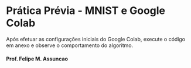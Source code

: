 # Prática Prévia - MNIST e Google Colab
Após efetuar as configurações iniciais do Google Colab, execute o código em anexo e observe o comportamento do algoritmo. 
#### Prof. Felipe M. Assuncao
